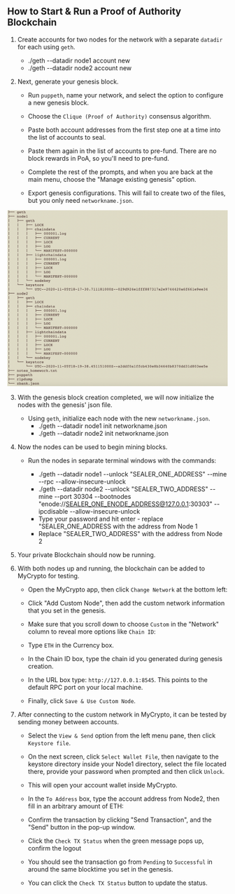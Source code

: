 ## How to Start & Run a Proof of Authority Blockchain

1. Create accounts for two nodes for the network with a separate `datadir` for each using `geth`.

   - ./geth --datadir node1 account new
   - ./geth --datadir node2 account new

2. Next, generate your genesis block.

   - Run `puppeth`, name your network, and select the option to configure a new genesis block.

   - Choose the `Clique (Proof of Authority)` consensus algorithm.

   - Paste both account addresses from the first step one at a time into the list of accounts to seal.

   - Paste them again in the list of accounts to pre-fund. There are no block rewards in PoA, so you'll need to pre-fund.

   - Complete the rest of the prompts, and when you are back at the main menu, choose the "Manage existing genesis" option.

   - Export genesis configurations. This will fail to create two of the files, but you only need `networkname.json`.

![Puppeth_Configuration](Screenshots/Puppeth_Configuration.png)

3. With the genesis block creation completed, we will now initialize the nodes with the genesis' json file.

   - Using `geth`, initialize each node with the new `networkname.json`.
     - ./geth --datadir node1 init networkname.json
     - ./geth --datadir node2 init networkname.json

4. Now the nodes can be used to begin mining blocks.

   - Run the nodes in separate terminal windows with the commands:

     - ./geth --datadir node1 --unlock "SEALER_ONE_ADDRESS" --mine --rpc --allow-insecure-unlock
     - ./geth --datadir node2 --unlock "SEALER_TWO_ADDRESS" --mine --port 30304 --bootnodes "enode://SEALER_ONE_ENODE_ADDRESS@127.0.0.1:30303" --ipcdisable --allow-insecure-unlock
     - Type your password and hit enter - replace "SEALER_ONE_ADDRESS with the address from Node 1
     - Replace "SEALER_TWO_ADDRESS" with the address from Node 2

5. Your private Blockchain should now be running.

6. With both nodes up and running, the blockchain can be added to MyCrypto for testing.

   - Open the MyCrypto app, then click `Change Network` at the bottom left:

   - Click "Add Custom Node", then add the custom network information that you set in the genesis.

   - Make sure that you scroll down to choose `Custom` in the "Network" column to reveal more options like `Chain ID`:

   - Type `ETH` in the Currency box.

   - In the Chain ID box, type the chain id you generated during genesis creation.

   - In the URL box type: `http://127.0.0.1:8545`. This points to the default RPC port on your local machine.

   - Finally, click `Save & Use Custom Node`.

7. After connecting to the custom network in MyCrypto, it can be tested by sending money between accounts.

   - Select the `View & Send` option from the left menu pane, then click `Keystore file`.

   - On the next screen, click `Select Wallet File`, then navigate to the keystore directory inside your Node1 directory, select the file located there, provide your password when prompted and then click `Unlock`.

   - This will open your account wallet inside MyCrypto.

   - In the `To Address` box, type the account address from Node2, then fill in an arbitrary amount of ETH:

   - Confirm the transaction by clicking "Send Transaction", and the "Send" button in the pop-up window.

   - Click the `Check TX Status` when the green message pops up, confirm the logout

   - You should see the transaction go from `Pending` to `Successful` in around the same blocktime you set in the genesis.

   - You can click the `Check TX Status` button to update the status.
